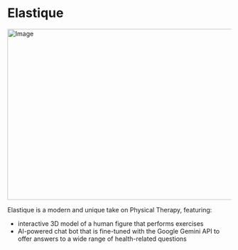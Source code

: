 # Elastique
<img width="696" height="385" alt="Image" src="https://github.com/user-attachments/assets/ac2153a5-e0a1-407b-9587-5df7ba6b4477" />

Elastique is a modern and unique take on Physical Therapy, featuring:
- interactive 3D model of a human figure that performs exercises
- AI-powered chat bot that is fine-tuned with the Google Gemini API to offer answers to a wide range of health-related questions
